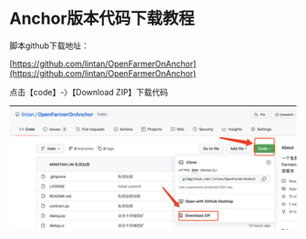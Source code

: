 # Anchor版本代码下载教程

脚本github下载地址：

[https://github.com/lintan/OpenFarmerOnAnchor](https://github.com/lintan/OpenFarmerOnAnchor)

点击【code】-〉【Download ZIP】下载代码

![](<.gitbook/assets/image (1).png>)

